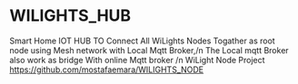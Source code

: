 # WILIGHTS_HUB

Smart Home IOT HUB TO Connect All WiLights Nodes Togather as root node using Mesh network with Local Mqtt Broker,/n
The Local mqtt Broker also work as bridge With online Mqtt broker /n
WiLight Node Project
https://github.com/mostafaemara/WILIGHTS_NODE
